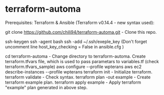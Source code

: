 # terraform-automa


Prerequisites: Terraform & Ansible (Terraform v0.14.4 - new syntax used):

git clone https://github.com/chili94/terraform-automa.git - Clone this repo.

ssh-keygen
ssh -agent bash
ssh -add ~/.ssh/exeple_key
(Don't forget uncomment line host_key_checking = False in ansible.cfg )

cd terraform-automa - Change directory to terraform-automa.
Create terraform.tfvars file, which is used to pass parametars to variables.tf (check terraform.tfvars_sample)
aws configure --profile wpterans
aws ec2 describe-instances --profile wpterans
terraform init - Initialize terraform.
terraform validate - Check syntax.
terraform plan -out example - Create terraform example plan.
terraform apply example - Apply terraform "example" plan generated in above step.
